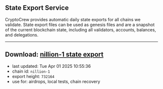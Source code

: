 ## State Export Service
CryptoCrew provides automatic daily state exports for all chains we validate. State export files can be used as genesis files and are a snapshot of the current blockchain state, including all validators, accounts, balances, and delegations.

---
**Download: [nillion-1 state export](https://ccv-s3.nbg1.your-objectstorage.com/SERVICE/nillion/nillion-1_export_732164.json)**
---

- last updated: Tue Apr 01 2025 10:55:36
- chain id: `nillion-1`
- export height: `732164`
- use for: airdrops, local tests, chain recovery
